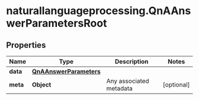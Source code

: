 # naturallanguageprocessing.QnAAnswerParametersRoot

## Properties

Name | Type | Description | Notes
------------ | ------------- | ------------- | -------------
**data** | [**QnAAnswerParameters**](QnAAnswerParameters.md) |  | 
**meta** | **Object** | Any associated metadata | [optional] 


